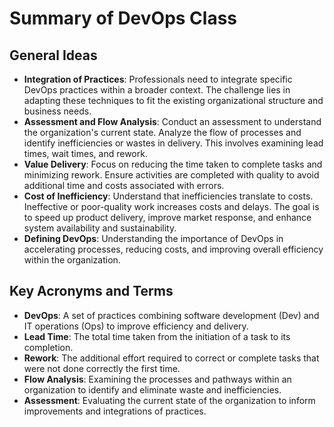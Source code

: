 # Summary of DevOps Class

## General Ideas

- **Integration of Practices**: Professionals need to integrate specific DevOps practices within a broader context. The challenge lies in adapting these techniques to fit the existing organizational structure and business needs.
- **Assessment and Flow Analysis**: Conduct an assessment to understand the organization's current state. Analyze the flow of processes and identify inefficiencies or wastes in delivery. This involves examining lead times, wait times, and rework.
- **Value Delivery**: Focus on reducing the time taken to complete tasks and minimizing rework. Ensure activities are completed with quality to avoid additional time and costs associated with errors.
- **Cost of Inefficiency**: Understand that inefficiencies translate to costs. Ineffective or poor-quality work increases costs and delays. The goal is to speed up product delivery, improve market response, and enhance system availability and sustainability.
- **Defining DevOps**: Understanding the importance of DevOps in accelerating processes, reducing costs, and improving overall efficiency within the organization.

## Key Acronyms and Terms

- **DevOps**: A set of practices combining software development (Dev) and IT operations (Ops) to improve efficiency and delivery.
- **Lead Time**: The total time taken from the initiation of a task to its completion.
- **Rework**: The additional effort required to correct or complete tasks that were not done correctly the first time.
- **Flow Analysis**: Examining the processes and pathways within an organization to identify and eliminate waste and inefficiencies.
- **Assessment**: Evaluating the current state of the organization to inform improvements and integrations of practices.

